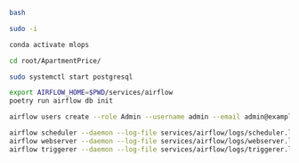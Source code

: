 ```bash
bash
```

```bash
sudo -i
```

```bash
conda activate mlops
```

```bash
cd root/ApartmentPrice/
```

```bash
sudo systemctl start postgresql
```

```bash
export AIRFLOW_HOME=$PWD/services/airflow
poetry run airflow db init
```

```bash
airflow users create --role Admin --username admin --email admin@example.org --firstname admin --lastname admin --password admin
```

```bash
airflow scheduler --daemon --log-file services/airflow/logs/scheduler.log
airflow webserver --daemon --log-file services/airflow/logs/webserver.log
airflow triggerer --daemon --log-file services/airflow/logs/triggerer.log
```